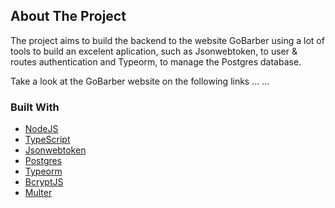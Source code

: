 <!-- ABOUT THE PROJECT -->
## About The Project

The project aims to build the backend to the website GoBarber using a lot of tools to build an excelent aplication, such as Jsonwebtoken, to user & routes authentication and Typeorm, to manage the Postgres database.

Take a look at the GoBarber website on the following links
...
...

### Built With

* [NodeJS](https://reactjs.org/)
* [TypeScript](https://www.typescriptlang.org/)
* [Jsonwebtoken](https://www.npmjs.com/package/jsonwebtoken)
* [Postgres](https://www.postgresql.org/)
* [Typeorm](https://typeorm.io/#/)
* [BcryptJS](https://www.npmjs.com/package/bcryptjs)
* [Multer](https://www.npmjs.com/package/multer)
